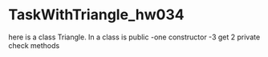 # TaskWithTriangle_hw034
here is a class Triangle. In a class is public
-one constructor
-3 get
2 private check methods
